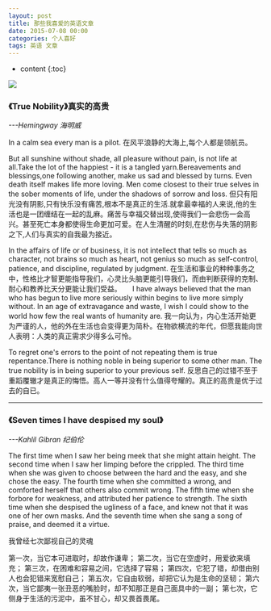 ```yaml
---
layout: post
title: 那些我喜爱的英语文章
date: 2015-07-08 00:00
categories: 个人喜好
tags: 英语 文章
---
```


* content
{:toc}

![](https://harmonyhu.github.io/img/article.jpg)

### 《True Nobility》真实的高贵
*---Hemingway 海明威*

In a calm sea every man is a pilot.
在风平浪静的大海上,每个人都是领航员。

<!--more-->

But all sunshine without shade, all pleasure without pain, is not life at all.Take the lot of the happiest - it is a tangled yarn.Bereavements and blessings,one following another, make us sad and blessed by turns. Even death itself makes life more loving. Men come closest to their true selves in the sober moments of life, under the shadows of sorrow and loss.
但只有阳光没有阴影,只有快乐没有痛苦,根本不是真正的生活.就拿最幸福的人来说,他的生活也是一团缠结在一起的乱麻。痛苦与幸福交替出现,使得我们一会悲伤一会高兴。甚至死亡本身都使得生命更加可爱。在人生清醒的时刻,在悲伤与失落的阴影之下,人们与真实的自我最为接近。

In the affairs of life or of business, it is not intellect that tells so much as character, not brains so much as heart, not genius so much as self-control, patience, and discipline, regulated by judgment.
在生活和事业的种种事务之中，性格比才智更能指导我们，心灵比头脑更能引导我们，而由判断获得的克制、耐心和教养比天分更能让我们受益。
　
I have always believed that the man who has begun to live more seriously within begins to live more simply without. In an age of extravagance and waste, I wish I could show to the world how few the real wants of humanity are.
我一向认为，内心生活开始更为严谨的人，他的外在生活也会变得更为简朴。在物欲横流的年代，但愿我能向世人表明：人类的真正需求少得多么可怜。

To regret one's errors to the point of not repeating them is true repentance.There is nothing noble in being superior to some other man. The true nobility is in being superior to your previous self.
反思自己的过错不至于重蹈覆辙才是真正的悔悟。高人一等并没有什么值得夸耀的。真正的高贵是优于过去的自已。

----------

### 《Seven times I have despised my soul》
*---Kahlil Gibran 纪伯伦*

The first time when I saw her being meek that she might attain height.
The second time when I saw her limping before the crippled.
The third time when she was given to choose between the hard and the easy, and she chose the easy.
The fourth time when she committed a wrong, and comforted herself that others also commit wrong.
The fifth time when she forbore for weakness, and attributed her patience to strength.
The sixth time when she despised the ugliness of a face, and knew not that it was one of her own masks.
And the seventh time when she sang a song of praise, and deemed it a virtue.

我曾经七次鄙视自己的灵魂

第一次，当它本可进取时，却故作谦卑；
第二次，当它在空虚时，用爱欲来填充；
第三次，在困难和容易之间，它选择了容易；
第四次，它犯了错，却借由别人也会犯错来宽慰自己；
第五次，它自由软弱，却把它认为是生命的坚韧；
第六次，当它鄙夷一张丑恶的嘴脸时，却不知那正是自己面具中的一副；
第七次，它侧身于生活的污泥中，虽不甘心，却又畏首畏尾。
